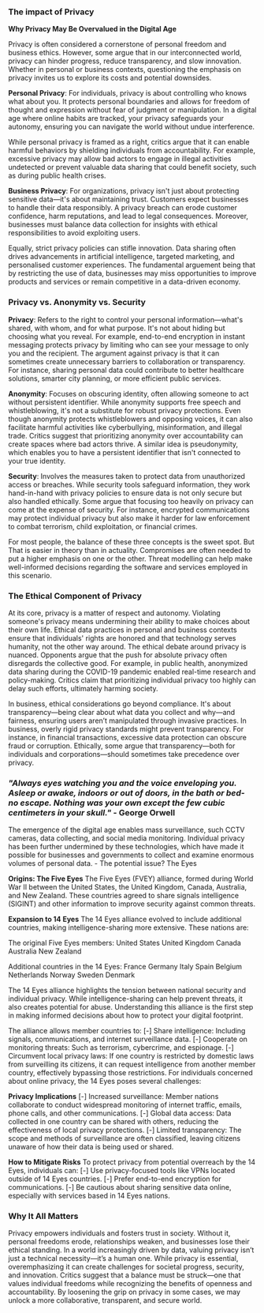 
### The impact of Privacy

**Why Privacy May Be Overvalued in the Digital Age**

Privacy is often considered a cornerstone of personal freedom and business ethics. However, some argue that in our interconnected world, privacy can hinder progress, reduce transparency, and slow innovation. Whether in personal or business contexts, questioning the emphasis on privacy invites us to explore its costs and potential downsides.

**Personal Privacy**: 
For individuals, privacy is about controlling who knows what about you. It protects personal boundaries and allows for freedom of thought and expression without fear of judgment or manipulation. In a digital age where online habits are tracked, your privacy safeguards your autonomy, ensuring you can navigate the world without undue interference.

While personal privacy is framed as a right, critics argue that it can enable harmful behaviors by shielding individuals from accountability. For example, excessive privacy may allow bad actors to engage in illegal activities undetected or prevent valuable data sharing that could benefit society, such as during public health crises.

**Business Privacy**: 
For organizations, privacy isn't just about protecting sensitive data—it's about maintaining trust. Customers expect businesses to handle their data responsibly. A privacy breach can erode customer confidence, harm reputations, and lead to legal consequences. Moreover, businesses must balance data collection for insights with ethical responsibilities to avoid exploiting users.

Equally, strict privacy policies can stifle innovation. Data sharing often drives advancements in artificial intelligence, targeted marketing, and personalised customer experiences. The fundamental arguement being that by restricting the use of data, businesses may miss opportunities to improve products and services or remain competitive in a data-driven economy.


### Privacy vs. Anonymity vs. Security

**Privacy**: Refers to the right to control your personal information—what's shared, with whom, and for what purpose. It's not about hiding but choosing what you reveal. For example, end-to-end encryption in instant messaging protects privacy by limiting who can see your message to only you and the recipient.
The argument against privacy is that it can sometimes create unnecessary barriers to collaboration or transparency. For instance, sharing personal data could contribute to better healthcare solutions, smarter city planning, or more efficient public services.

**Anonymity**: Focuses on obscuring identity, often allowing someone to act without persistent identifier. While anonymity supports free speech and whistleblowing, it's not a substitute for robust privacy protections.
Even though anonymity protects whistleblowers and opposing voices, it can also facilitate harmful activities like cyberbullying, misinformation, and illegal trade. Critics suggest that prioritizing anonymity over accountability can create spaces where bad actors thrive. A similar idea is pseudonymity, which enables you to have a persistent identifier that isn't connected to your true identity. 

**Security**: Involves the measures taken to protect data from unauthorized access or breaches. While security tools safeguard information, they work hand-in-hand with privacy policies to ensure data is not only secure but also handled ethically. Some argue that focusing too heavily on privacy can come at the expense of security. For instance, encrypted communications may protect individual privacy but also make it harder for law enforcement to combat terrorism, child exploitation, or financial crimes.

For most people, the balance of these three concepts is the sweet spot. But That is easier in theory than in actuality. Compromises are often needed to put a higher emphasis on one or the other. Threat modelling can help make well-informed decisions regarding the software and services employed in this scenario.

### The Ethical Component of Privacy

At its core, privacy is a matter of respect and autonomy. Violating someone's privacy means undermining their ability to make choices about their own life. Ethical data practices in personal and business contexts ensure that individuals' rights are honored and that technology serves humanity, not the other way around.
The ethical debate around privacy is nuanced. Opponents argue that the push for absolute privacy often disregards the collective good. For example, in public health, anonymized data sharing during the COVID-19 pandemic enabled real-time research and policy-making. Critics claim that prioritizing individual privacy too highly can delay such efforts, ultimately harming society.

In business, ethical considerations go beyond compliance. It's about transparency—being clear about what data you collect and why—and fairness, ensuring users aren’t manipulated through invasive practices.
In business, overly rigid privacy standards might prevent transparency. For instance, in financial transactions, excessive data protection can obscure fraud or corruption. Ethically, some argue that transparency—both for individuals and corporations—should sometimes take precedence over privacy.

### ***"Always eyes watching you and the voice enveloping you. Asleep or awake, indoors or out of doors, in the bath or bed- no escape. Nothing was your own except the few cubic centimeters in your skull."*** - George Orwell

The emergence of the digital age enables mass surveillance, such CCTV cameras, data collecting, and social media monitoring. Individual privacy has been further undermined by these technologies, which have made it possible for businesses and governments to collect and examine enormous volumes of personal data. - The potential issue? The Eyes

**Origins: The Five Eyes**
The Five Eyes (FVEY) alliance, formed during World War II between the United States, the United Kingdom, Canada, Australia, and New Zealand. These countries agreed to share signals intelligence (SIGINT) and other information to improve security against common threats.

**Expansion to 14 Eyes**
The 14 Eyes alliance evolved to include additional countries, making intelligence-sharing more extensive. These nations are:

The original Five Eyes members:
United States
United Kingdom
Canada
Australia
New Zealand

Additional countries in the 14 Eyes:
France
Germany
Italy
Spain
Belgium
Netherlands
Norway
Sweden
Denmark

The 14 Eyes alliance highlights the tension between national security and individual privacy. While intelligence-sharing can help prevent threats, it also creates potential for abuse. Understanding this alliance is the first step in making informed decisions about how to protect your digital footprint.

The alliance allows member countries to:
[-] Share intelligence: Including signals, communications, and internet surveillance data.
[-] Cooperate on monitoring threats: Such as terrorism, cybercrime, and espionage.
[-] Circumvent local privacy laws: If one country is restricted by domestic laws from surveilling its citizens, it can request intelligence from another member country, effectively bypassing those restrictions.
For individuals concerned about online privacy, the 14 Eyes poses several challenges:

**Privacy Implications**
[-] Increased surveillance: Member nations collaborate to conduct widespread monitoring of internet traffic, emails, phone calls, and other communications.
[-] Global data access: Data collected in one country can be shared with others, reducing the effectiveness of local privacy protections.
[-] Limited transparency: The scope and methods of surveillance are often classified, leaving citizens unaware of how their data is being used or shared.

**How to Mitigate Risks**
To protect privacy from potential overreach by the 14 Eyes, individuals can:
[-] Use privacy-focused tools like VPNs located outside of 14 Eyes countries.
[-] Prefer end-to-end encryption for communications.
[-] Be cautious about sharing sensitive data online, especially with services based in 14 Eyes nations.

### Why It All Matters

Privacy empowers individuals and fosters trust in society. Without it, personal freedoms erode, relationships weaken, and businesses lose their ethical standing. In a world increasingly driven by data, valuing privacy isn’t just a technical necessity—it’s a human one.
While privacy is essential, overemphasizing it can create challenges for societal progress, security, and innovation. Critics suggest that a balance must be struck—one that values individual freedoms while recognizing the benefits of openness and accountability. By loosening the grip on privacy in some cases, we may unlock a more collaborative, transparent, and secure world.
